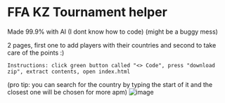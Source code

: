 # FFA KZ Tournament helper
Made 99.9% with AI (I dont know how to code) (might be a buggy mess)

2 pages, first one to add players with their countries and second to take care of the points :)

`Instructions: click green button called "<> Code", press "download zip", extract contents, open index.html`

(pro tip: you can search for the country by typing the start of it and the closest one will be chosen for more apm)
![image](https://github.com/user-attachments/assets/7b57e857-8b0e-4a37-a5c1-f9067fa88cb0)
